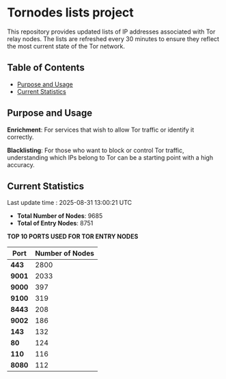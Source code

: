 # Tornodes lists project

This repository provides updated lists of IP addresses associated with Tor relay nodes. The lists are refreshed every 30 minutes to ensure they reflect the most current state of the Tor network.

## Table of Contents

- [Purpose and Usage](#purpose-and-usage)
- [Current Statistics](#current-statistics)


## Purpose and Usage

**Enrichment**: For services that wish to allow Tor traffic or identify it correctly.

**Blacklisting**: For those who want to block or control Tor traffic, understanding which IPs belong to Tor can be a starting point with a high accuracy.

## Current Statistics

Last update time : 2025-08-31 13:00:21 UTC

- **Total Number of Nodes**: 9685
- **Total of Entry Nodes**: 8751

**TOP 10 PORTS USED FOR TOR ENTRY NODES**

| **Port** | **Number of Nodes** |
|------|-----------------|
| **443**   | 2800  |
| **9001**   | 2033  |
| **9000**   | 397  |
| **9100**   | 319  |
| **8443**   | 208  |
| **9002**   | 186  |
| **143**   | 132  |
| **80**   | 124  |
| **110**   | 116  |
| **8080**   | 112  |

